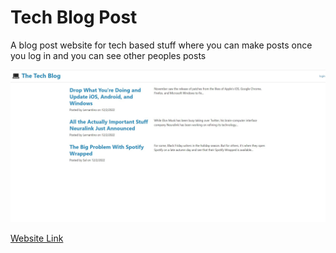 # Tech Blog Post

<p>A blog post website for tech based stuff where you can make posts once you log in and you can see other peoples posts</p>

<img src="./img/techBlog.jpg">

<a href="https://zyastv.github.io/Challenge-14/">Website Link</a>